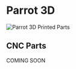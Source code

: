 # Parrot 3D
![Parrot 3D Printed Parts](https://github.com/narasak/parrot_3d/blob/master/img/Parrot_3D_Carbon_Fiber_Parts.png?raw=true)

## CNC Parts

COMING SOON

